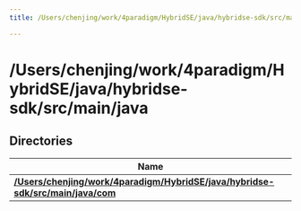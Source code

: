 ```yaml
---
title: /Users/chenjing/work/4paradigm/HybridSE/java/hybridse-sdk/src/main/java

---
```

# /Users/chenjing/work/4paradigm/HybridSE/java/hybridse-sdk/src/main/java

## Directories

| Name           |
| -------------- |
| **[/Users/chenjing/work/4paradigm/HybridSE/java/hybridse-sdk/src/main/java/com](/hybridse/usage/api/c++/Files/dir_39223e622a80f484b6961b1058e3bbf8.md#dir-/users/chenjing/work/4paradigm/hybridse/java/hybridse-sdk/src/main/java/com)**  |







